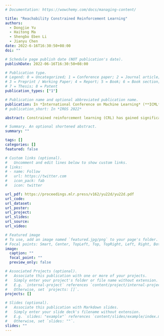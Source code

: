 ```yaml
---
# Documentation: https://wowchemy.com/docs/managing-content/

title: "Reachability Constrained Reinforcement Learning"
authors:
  - Dongjie Yu
  - Haitong Ma
  - Shengbo Eben Li
  - Jianyu Chen
date: 2022-6-16T16:30:50+08:00
doi: ""

# Schedule page publish date (NOT publication's date).
publishDate: 2022-06-16T16:30:50+08:00

# Publication type.
# Legend: 0 = Uncategorized; 1 = Conference paper; 2 = Journal article;
# 3 = Preprint / Working Paper; 4 = Report; 5 = Book; 6 = Book section;
# 7 = Thesis; 8 = Patent
publication_types: ["1"]

# Publication name and optional abbreviated publication name.
publication: In *International Conference on Machine Learning* (**ICML**), 2022
# publication_short: In *IROS 2022*

abstract: Constrained reinforcement learning (CRL) has gained significant interest recently, since safety constraints satisfaction is critical for real-world problems. However, existing CRL methods constraining discounted cumulative costs generally lack rigorous definition and guarantee of safety. In contrast, in the safe control research, safety is defined as persistently satisfying certain state constraints. Such persistent safety is possible only on a subset of the state space, called feasible set, where an optimal largest feasible set exists for a given environment. Recent studies incorporate feasible sets into CRL with energy-based methods such as control barrier function (CBF), safety index (SI), and leverage prior conservative estimations of feasible sets, which harms the performance of the learned policy. To deal with this problem, this paper proposes the reachability CRL (RCRL) method by using reachability analysis to establish the novel self-consistency condition and characterize the feasible sets. The feasible sets are represented by the safety value function, which is used as the constraint in CRL. We use the multi-time scale stochastic approximation theory to prove that the proposed algorithm converges to a local optimum, where the largest feasible set can be guaranteed. Empirical results on different benchmarks validate the learned feasible set, the policy performance, and constraint satisfaction of RCRL, compared to CRL and safe control baselines.

# Summary. An optional shortened abstract.
summary: ""

tags: []
categories: []
featured: false

# Custom links (optional).
#   Uncomment and edit lines below to show custom links.
# links:
# - name: Follow
#   url: https://twitter.com
#   icon_pack: fab
#   icon: twitter

url_pdf: https://proceedings.mlr.press/v162/yu22d/yu22d.pdf
url_code:
url_dataset:
url_poster:
url_project:
url_slides:
url_source:
url_video:

# Featured image
# To use, add an image named `featured.jpg/png` to your page's folder. 
# Focal points: Smart, Center, TopLeft, Top, TopRight, Left, Right, BottomLeft, Bottom, BottomRight.
image:
  caption: ""
  focal_point: ""
  preview_only: false

# Associated Projects (optional).
#   Associate this publication with one or more of your projects.
#   Simply enter your project's folder or file name without extension.
#   E.g. `internal-project` references `content/project/internal-project/index.md`.
#   Otherwise, set `projects: []`.
projects: []

# Slides (optional).
#   Associate this publication with Markdown slides.
#   Simply enter your slide deck's filename without extension.
#   E.g. `slides: "example"` references `content/slides/example/index.md`.
#   Otherwise, set `slides: ""`.
slides: ""
---
```

